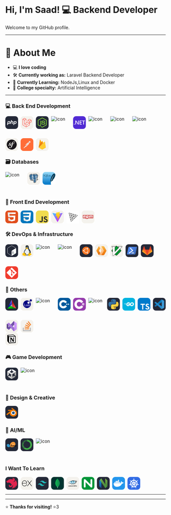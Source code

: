 # Hi, I'm Saad! 💻 **Backend Developer**

Welcome to my GitHub profile.

---

# 🎨 **About Me**

- 💻 **I love coding**
- 🛠️ **Currently working as:** Laravel Backend Developer
- 🐧 **Currently Learning:** NodeJs,Linux and Docker
- 🤖 **College specialty:** Artificial Intelligence

---

### 💻 **Back End Development**

<div align="left" style="display: flex; flex-wrap: wrap; gap: 8px;">
  <img src="./icons/PHP-Dark.svg" alt="C++" width="40" height="40" />
  <img src="./icons/Laravel-Light.svg" alt="C++" width="40" height="40" />
  <img src="./icons/NodeJS-Dark.svg" alt="C++" width="40" height="40" />
  
  <div style="display: flex; align-items: flex-start;">
    <img src="https://techstack-generator.vercel.app/js-icon.svg" alt="icon" width="61" height="61" />
  </div>

  <img src="./icons/DotNet.svg" alt="C++" width="40" height="40" />

  <div style="display: flex; align-items: flex-start;">
    <img src="https://techstack-generator.vercel.app/csharp-icon.svg" alt="icon" width="61" height="61" />
  </div>

  <div style="display: flex; align-items: flex-start;">
   <img src="https://techstack-generator.vercel.app/graphql-icon.svg" alt="icon" width="61" height="61" />
  </div>

  <div style="display: flex; align-items: flex-start;">
    <img src="https://techstack-generator.vercel.app/restapi-icon.svg" alt="icon" width="61" height="61" />
  </div>
  <img src="./icons/Symfony-Light.svg" alt="TypeScript" width="40" height="40" />
  <img src="./icons/Postman.svg" alt="TypeScript" width="40" height="40" />
  <img src="./icons/Firebase-Light.svg" alt="TypeScript" width="40" height="40" />

</div>


### 🗃️ **Databases**

<div align="left" style="display: flex; flex-wrap: wrap; gap: 8px;">
  <div style="display: flex; align-items: flex-start;">
   <img src="https://techstack-generator.vercel.app/mysql-icon.svg" alt="icon" width="61" height="61" />
  </div>
  <img src="./icons/PostgreSQL-Light.svg" alt="PostgreSQL" width="40" height="40" />
  <img src="./icons/SQLite.svg" alt="SQLite" width="40" height="40" />
</div>

### 🌈 **Front End Development**
<div align="left" style="display: flex; flex-wrap: wrap; gap: 8px;">
  <img src="./icons/HTML.svg" alt="HTML" width="40" height="40" />
  <img src="./icons/CSS.svg" alt="CSS" width="40" height="40" />
  <img src="./icons/JavaScript.svg" alt="JavaScript" width="40" height="40" />
  <img src="./icons/Vite-Light.svg" alt="CSS" width="40" height="40" />
  <img src="./icons/ThreeJS-Light.svg" alt="TypeScript" width="40" height="40" />
  <img src="./icons/Npm-Light.svg" alt="TypeScript" width="40" height="40" />

</div>


### 🛠️ **DevOps & Infrastructure**

<div align="left" style="display: flex; flex-wrap: wrap; gap: 8px;">
<img src="./icons/Bash-Dark.svg" alt="TypeScript" width="40" height="40" />
<img src="./icons/Linux-Light.svg" alt="TypeScript" width="40" height="40" />
  <div style="display: flex; align-items: flex-start;">
    <img src="https://techstack-generator.vercel.app/nginx-icon.svg" alt="icon" width="61" height="61" />
  </div>

  <div style="display: flex; align-items: flex-start;">
    <img src="https://techstack-generator.vercel.app/docker-icon.svg" alt="icon" width="61" height="61" />
  </div>
  <img src="./icons/Ubuntu-Dark.svg" alt="Ubuntu" width="40" height="40" />
  <img src="./icons/Workers-Light.svg" alt="NGINX" width="40" height="40" />
  <img src="./icons/VIM-Light.svg" alt="TypeScript" width="40" height="40" />
  <img src="./icons/Powershell-Dark.svg" alt="TypeScript" width="40" height="40" />
  <img src="./icons/GitLab-Dark.svg" alt="TypeScript" width="40" height="40" />
  <img src="./icons/Git.svg" alt="TypeScript" width="40" height="40" />
</div>

### 🔧 **Others**

<div align="left" style="display: flex; flex-wrap: wrap; gap: 8px;">
<img src="./icons/CMake-Dark.svg" alt="TypeScript" width="40" height="40" />
<img src="./icons/Lua-Light.svg" alt="TypeScript" width="40" height="40" />
  <div style="display: flex; align-items: flex-start;">
    <img src="https://techstack-generator.vercel.app/github-icon.svg" alt="icon" width="61" height="61" />
  </div>
  <img src="./icons/CPP.svg" alt="C++" width="40" height="40" />
  <img src="./icons/CS.svg" alt="C#" width="40" height="40" />
  <div style="display: flex; align-items: flex-start;">
    <img src="https://techstack-generator.vercel.app/java-icon.svg" alt="icon" width="51" height="51" />
  </div>
  <img src="./icons/Python-Dark.svg" alt="Python" width="40" height="40" />
  <img src="./icons/GoLang.svg" alt="Go" width="40" height="40" />
  <img src="./icons/TypeScript.svg" alt="TypeScript" width="40" height="40" />

  <img src="./icons/VSCode-Dark.svg" alt="TypeScript" width="40" height="40" />
<img src="./icons/VisualStudio-Light.svg" alt="TypeScript" width="40" height="40" />
<img src="./icons/StackOverflow-Light.svg" alt="TypeScript" width="40" height="40" />
</div>
<img src="./icons/Notion-Light.svg" alt="TypeScript" width="40" height="40" />

### 🎮 **Game Development**

<div align="left" style="display: flex; flex-wrap: wrap; gap: 8px;">
  <img src="./icons/Unity-Dark.svg" alt="Unity" width="40" height="40" />
  <img src="https://techstack-generator.vercel.app/cpp-icon.svg" alt="icon" width="61" height="61" />
</div>

### 🎨 **Design & Creative**

  <img src="./icons/Blender-Dark.svg" alt="Blender" width="40" height="40" />

### 🤖 **AI/ML**

<div align="left" style="display: flex; flex-wrap: wrap; gap: 8px;">
  <img src="./icons/ScikitLearn-Dark.svg" alt="Scikit-Learn" width="40" height="40" />
  <img src="./icons/Anaconda-Dark.svg" alt="Anaconda" width="40" height="40" />
  <div style="display: flex; align-items: flex-start;">
    <img src="https://techstack-generator.vercel.app/python-icon.svg" alt="icon" width="61" height="61" />
  </div>
</div>

### **I Want To Learn**

<div align="left" style="display: flex; flex-wrap: wrap; gap: 8px;">
<img src="./icons/NestJS-Dark.svg" alt="Scikit-Learn" width="40" height="40" />
  <img src="./icons/ExpressJS-Light.svg" alt="TypeScript" width="40" height="40" />
  <img src="./icons/TailwindCSS-Dark.svg" alt="TypeScript" width="40" height="40" />
  <img src="./icons/MongoDB.svg" alt="TypeScript" width="40" height="40" />
  <img src="./icons/Cassandra-Light.svg" alt="TypeScript" width="40" height="40" />
  <img src="./icons/Nginx.svg" alt="NGINX" width="40" height="40" />
  <img src="./icons/NeoVim-Dark.svg" alt="TypeScript" width="40" height="40" />
  <img src="./icons/Docker.svg" alt="Docker" width="40" height="40" />
  <img src="./icons/Kubernetes.svg" alt="Docker" width="40" height="40" />
</div>

<div align="center" style="display: flex; flex-wrap: wrap; gap: 5px;">

</div>

---

---

⭐ **Thanks for visiting!** ⭐3
